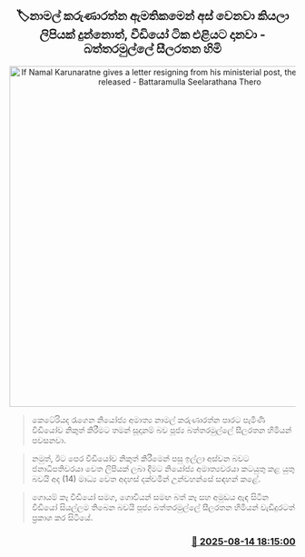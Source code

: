 <p align='center'><b><h2 align='center' title='If Namal Karunaratne gives a letter resigning from his ministerial post, the video can be released - Battaramulla Seelarathana Thero'>🏷නාමල් කරුණාරත්න ඇමතිකමෙන් අස් වෙනවා කියලා ලිපියක් දුන්නොත්, වීඩියෝ ටික එළියට දානවා - බත්තරමුල්ලේ සීලරතන හිමි</h2></b></p>
<p align='center'><img src='https://helakuru.sgp1.cdn.digitaloceanspaces.com/esana/images/lib/baththaramulle-silarathana-media.jpg' width='600' alt='If Namal Karunaratne gives a letter resigning from his ministerial post, the video can be released - Battaramulla Seelarathana Thero'></p>

> කෙටේරියද රැගෙන නියෝජ්‍ය අමාත්‍ය නාමල් කරුණාරත්න පාරට පැමිණි වීඩියෝව නිකුත් කිරීමට තමන් සූදානම් බව පූජ්‍ය බත්තරමුල්ලේ සීලරතන හිමියන් පවසනවා.

> නමුත්, ඊට පෙර වීඩියෝව නිකුත් කිරීමෙන් පසු ඉල්ලා අස්වන බවට ජනාධිපතිවරයා වෙත ලිපියක් ලබා දීමට නියෝජ්‍ය අමාත්‍යවරයා කටයුතු කළ යුතු බවයි අද (14) මාධ්‍ය වෙත අදහස් දක්වමින් උන්වහන්සේ සඳහන් කළේ.

> ගොයම් කෑ වීඩියෝ සමග, ගොවියන් සමඟ බත් කෑ සහ අමුඩය ඇඳ සිටින වීඩියෝ සියල්ලම තිබෙන බවයි පූජ්‍ය බත්තරමුල්ලේ සීලරතන හිමියන් වැඩිදුරටත් ප්‍රකාශ කර සිටියේ.



<h3 align='right'><a href='https://www.helakuru.lk/esana/p/112710/'>📅 2025-08-14 18:15:00</a></h3>
